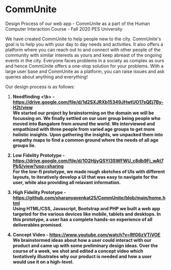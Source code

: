 # CommUnite
Design Process of our web app - CommUnite as a part of the Human Computer Interaction Course - Fall 2020 PES University

We have created CommUnite to help people new to the city. CommUnite's goal is to help you with your day to day needs and activities. It also offers a platform where you can reach out to and connect with other people of the community with similar interests as yours and keep abreast of the ongoing events in the city. Everyone faces problems in a society as complex as ours and hence CommUnite offers a one-stop solution for your problems. With a large user base and CommUnite as a platform, you can raise issues and ask queries about anything and everything!

Our design process is as follows:
1. <b> Needfinding <\b> - https://drive.google.com/file/d/1d2SXJRXb15349JHwtUO17sQEj7By-H2t/view <br>
We started our project by brainstorming on the domain we will be focussing on. We finally settled on our user group being people who moved into Bangalore from around the world. We interviewed and empathized with three people from varied age groups to get more holistic insights. Upon gathering the insights, we unpacked them into empathy maps to find a common ground where the needs of all age groups lie.

2. Low Fidelity Prototype - https://drive.google.com/file/d/1O2HjjyQSYI3SWFWU_c8db9Fi_wAt7PbS/view?usp=sharing <br>
For the low-fi prototype, we made rough sketches of UIs with different layouts, to iteratively develop a UI that was easy to navigate for the user, while also providing all relavant information.

3. High Fidelity Prototype - https://github.com/sharanyavenkat25/CommUnite/blob/main/home.html <br>
Using HTML/CSS, Javascript, Bootstrap and PHP we built a web app targeted for the various devices like mobile, tablets and desktops. In this prototype, a user has a complete hands-on experience of all deliverables promised.

4. Concept Video - https://www.youtube.com/watch?v=RfG6zVTiVOE <br>
We brainstormed ideas about how a user could interact with our product and came up with some preliminary design ideas. Over the course of a week, we shot and edited a concept video which tentatively illustrates why our product is needed and how a user would use it on a high-level.
